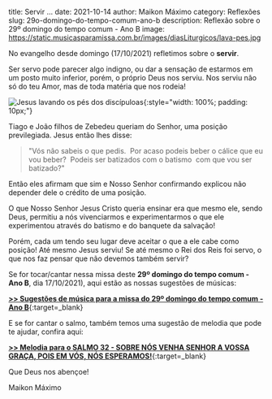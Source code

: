 title: Servir ...
date: 2021-10-14
author: Maikon Máximo
category: Reflexões
slug: 29o-domingo-do-tempo-comum-ano-b
description: Reflexão sobre o 29º domingo do tempo comum - Ano B
image: https://static.musicasparamissa.com.br/images/diasLiturgicos/lava-pes.jpg

No evangelho desde domingo (17/10/2021) refletimos sobre o **servir**.

Ser servo pode parecer algo indigno, ou dar a sensação de estarmos em um posto muito inferior, porém,
o próprio Deus nos serviu. Nos serviu não só do teu Amor, mas de toda matéria que nos rodeia! 

![Jesus lavando os pés dos discípuloas](https://static.musicasparamissa.com.br/images/diasLiturgicos/lava-pes.jpg){:style="width: 100%; padding: 10px;"}

Tiago e João filhos de Zebedeu queriam do Senhor, uma posição previlegiada.
Jesus então lhes disse: 

>"Vós não sabeis o que pedis. 
Por acaso podeis beber o cálice que eu vou beber? 
Podeis ser batizados com o batismo 
com que vou ser batizado?" 

Então eles afirmam que sim e Nosso Senhor confirmando explicou não depender dele o crédito de uma posição. 

O que Nosso Senhor Jesus Cristo queria ensinar era que mesmo ele, sendo Deus, permitiu a nós
vivenciarmos e experimentarmos o que ele experimentou através do batismo e do banquete da salvação!

Porém, cada um tendo seu lugar deve aceitar o que a ele cabe como posição!
Até mesmo Jesus serviu! Se até mesmo o Rei dos Reis foi servo, o que nos faz pensar que não devemos também servir?


Se for tocar/cantar nessa missa deste **29º domingo do tempo comum - Ano B**, dia 17/10/2021),
aqui estão as nossas sugestões de músicas:

[**>> Sugestões de música para a missa do 29º domingo do tempo comum - Ano B**](https://musicasparamissa.com.br/sugestoes-para/29o-domingo-do-tempo-comum-ano-b/){:target=\_blank}

E se for cantar o salmo, também temos uma sugestão de melodia que pode te ajudar, confira aqui:

[**>> Melodia para o SALMO 32 - SOBRE NÓS VENHA SENHOR A VOSSA GRAÇA, POIS EM VÓS, NÓS ESPERAMOS!**](https://musicasparamissa.com.br/musica/salmo-32-sobre-nos-venha-senhor-a-vossa-graca-pois-em-vos-nos-esperamos/){:target=\_blank}

Que Deus nos abençoe!

Maikon Máximo
